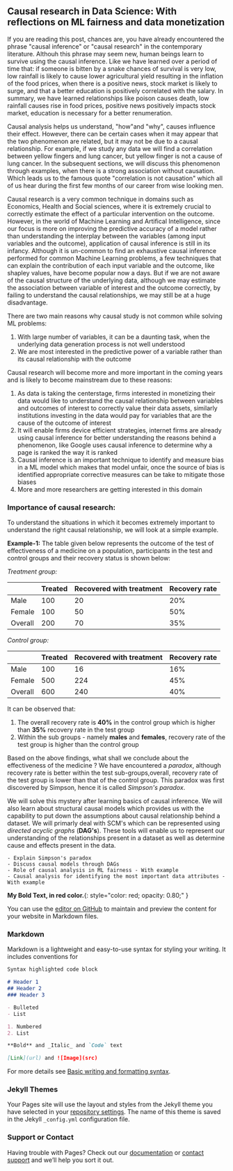 ## Causal research in Data Science: With reflections on ML fairness and data monetization

If you are reading this post, chances are, you have already encountered the phrase "causal inference" or "causal research" in the contemporary literature. Althouh this phrase may seem new, human beings learn to survive using the causal inference. Like we have learned over a period of time that: if someone is bitten by a snake chances of survival is very low, low rainfall is likely to cause lower agricultural yield resulting in the inflation of the food prices, when there is a positive news, stock market is likely to surge, and that a better education is positively correlated with the salary. In summary, we have learned relationships like poison causes death, low rainfall causes rise in food prices, positive news positively impacts stock market, education is necessary for a better renumeration. 

Causal analysis helps us understand, "how"and "why", causes influence their effect. However, there can be certain cases when it may appear that the two phenomenon are related, but it may not be due to a causal relationship. For example, if we study any data we will find a correlation between yellow fingers and lung cancer, but yellow finger is not a cause of lung cancer.
In the subsequent sections, we will discuss this phenomenon through examples, when there is a strong association without causation. Which leads us to the famous quote "correlation is not causation" which all of us hear during the first few months of our career from wise looking men.


Causal research is a very common technique in domains such as Economics, Health and Social sciences, where it is extremely crucial to correctly estimate the effect of a particular intervention on the outcome. However, in the world of Machine Learning and Artifical Intelligence, since our focus is more on improving the predictive accuracy of a model rather than understanding the interplay between the variables (among input variables and the outcome), application of causal inference is still in its infancy. 
Although it is un-common to find an exhaustive causal inference performed for common Machine Learning problems, a few techniques that can explain the contribution of each input variable and the outcome, like shapley values, have become popular now a days. But if we are not aware of the causal structure of the underlying data, although we may estimate the association between variable of interest and the outcome correctly, by failing to understand the causal relationships, we may still be at a huge disadvantage.



There are two main reasons why causal study is not common while solving ML problems:
1. With large number of variables, it can be a daunting task, when the underlying data generation process is not well understood
2. We are most interested in the predictive power of a variable rather than its causal relationship with the outcome

Causal research will become more and more important in the coming years and is likely to become mainstream due to these reasons:
1. As data is taking the centerstage, firms interested in monetizing their data would like to understand the causal relationship between variables and outcomes of interest to correctly value their data assets, similarly institutions investing in the data would pay for variables that are the cause of the outcome of interest
2. It will enable firms device efficient strategies, internet firms are already using causal inference for better understanding the reasons behind a phenomenon, like Google uses causal inference to determine why a page is ranked the way it is ranked
3. Causal inference is an important technique to identify and measure bias in a ML model which makes that model unfair, once the source of bias is identified appropriate corrective measures can be take to mitigate those biases
4. More and more researchers are getting interested in this domain

### Importance of causal research:
To understand the situations in which it becomes extremely important to understand the right causal relationship, we will look at a simple example. 

__Example-1:__
The table given below represents the outcome of the test of effectiveness of a medicine on a population, participants in the test and control groups and their recovery status is shown below:

_Treatment group:_

|   | Treated  | Recovered with treatment  | Recovery rate  |
|---|---|---|---|
| Male  |100   | 20  |  20% |
| Female  | 100  |  50 | 50%  |
|Overall   | 200  | 70  | 35%  |

_Control group:_

|   | Treated  | Recovered with treatment  | Recovery rate  |
|---|---|---|---|
| Male  |100   | 16  |  16% |
| Female  | 500  |  224 | 45%  |
|Overall   | 600  | 240  | 40%  |


It can be observed that:
1. The overall recovery rate is __40%__ in the control group which is higher than __35%__ recovery rate in the test group
2. Within the sub groups - namely __males__ and __females__, recovery rate of the test group is higher than the control group

Based on the above findings, what shall we conclude about the effectiveness of the medicine ? 
We have encountered a _paradox_, although recovery rate is better within the test sub-groups,overall, recovery rate of the test group is lower than that of the control group. This paradox was first discovered by Simpson, hence it is called _Simpson's paradox_.

We will solve this mystery after learning basics of causal inference. We will also learn about structural causal models which provides us with the capability to put down the assumptions about causal relationship behind a dataset. We will primarly deal with SCM's which can be represented using _directed acyclic graphs_ (__DAG's__). These tools will enable us to represent our understanding of the relationships present in a dataset as well as determine cause and effects present in the data.

```
- Explain Simpson's paradox
- Discuss causal models through DAGs
- Role of causal analysis in ML fairness - With example
- Causal analysis for identifying the most important data attributes - With example
```





**My Bold Text, in red color.**{: style="color: red; opacity: 0.80;" }



You can use the [editor on GitHub](https://github.com/codesrepo/codesrepo.github.io/edit/main/index.md) to maintain and preview the content for your website in Markdown files.


### Markdown

Markdown is a lightweight and easy-to-use syntax for styling your writing. It includes conventions for

```markdown
Syntax highlighted code block

# Header 1
## Header 2
### Header 3

- Bulleted
- List

1. Numbered
2. List

**Bold** and _Italic_ and `Code` text

[Link](url) and ![Image](src)
```

For more details see [Basic writing and formatting syntax](https://docs.github.com/en/github/writing-on-github/getting-started-with-writing-and-formatting-on-github/basic-writing-and-formatting-syntax).

### Jekyll Themes

Your Pages site will use the layout and styles from the Jekyll theme you have selected in your [repository settings](https://github.com/codesrepo/codesrepo.github.io/settings/pages). The name of this theme is saved in the Jekyll `_config.yml` configuration file.

### Support or Contact

Having trouble with Pages? Check out our [documentation](https://docs.github.com/categories/github-pages-basics/) or [contact support](https://support.github.com/contact) and we’ll help you sort it out.
